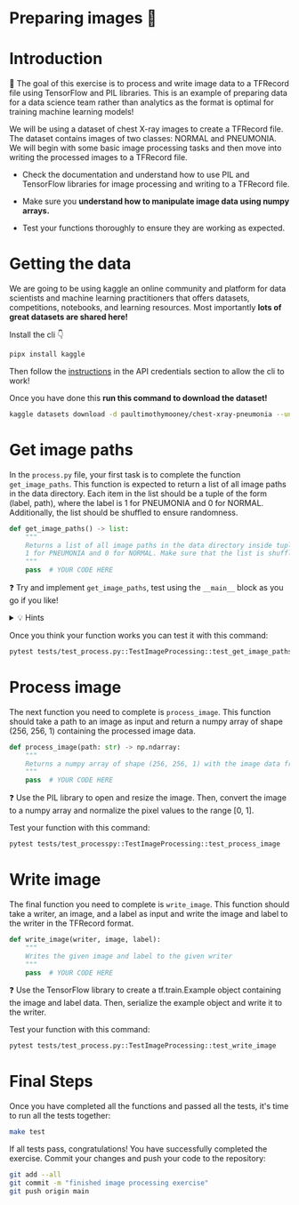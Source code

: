 # Preparing images 🎇

# Introduction

🎯 The goal of this exercise is to process and write image data to a TFRecord file using TensorFlow and PIL libraries. This is an example of preparing data for a data science team rather than analytics as the format is optimal for training machine learning models!

We will be using a dataset of chest X-ray images to create a TFRecord file. The dataset contains images of two classes: NORMAL and PNEUMONIA. We will begin with some basic image processing tasks and then move into writing the processed images to a TFRecord file.

- Check the documentation and understand how to use PIL and TensorFlow libraries for image processing and writing to a TFRecord file.

- Make sure you **understand how to manipulate image data using numpy arrays.**

- Test your functions thoroughly to ensure they are working as expected.


# Getting the data

We are going to be using kaggle an online community and platform for data scientists and machine learning practitioners that offers datasets, competitions, notebooks, and learning resources. Most importantly **lots of great datasets are shared here!**

Install the cli 👇
```bash
pipx install kaggle
```

Then follow the [instructions](https://github.com/Kaggle/kaggle-api) in the API credentials section to allow the cli to work!

Once you have done this **run this command  to download the dataset!**
```bash
kaggle datasets download -d paultimothymooney/chest-xray-pneumonia --unzip -p ./data
```

# Get image paths

In the `process.py` file, your first task is to complete the function `get_image_paths`. This function is expected to return a list of all image paths in the data directory. Each item in the list should be a tuple of the form (label, path), where the label is 1 for PNEUMONIA and 0 for NORMAL. Additionally, the list should be shuffled to ensure randomness.

```python
def get_image_paths() -> list:
    """
    Returns a list of all image paths in the data directory inside tuples of the form (label, path) with
    1 for PNEUMONIA and 0 for NORMAL. Make sure that the list is shuffled
    """
    pass  # YOUR CODE HERE
```

❓ Try and implement `get_image_paths`, test using the `__main__` block as you go if you like!


<details>
<summary markdown='span'>💡 Hints</summary>
Use the pathlib library to navigate the directory structure and glob to find all the relevant image files. Remember to shuffle the final list before returning it.


</details>

Once you think your function works you can test it with this command:

```bash
pytest tests/test_process.py::TestImageProcessing::test_get_image_paths
```

# Process image

The next function you need to complete is `process_image`. This function should take a path to an image as input and return a numpy array of shape (256, 256, 1) containing the processed image data.

```python
def process_image(path: str) -> np.ndarray:
    """
    Returns a numpy array of shape (256, 256, 1) with the image data from the given path
    """
    pass  # YOUR CODE HERE
```

❓ Use the PIL library to open and resize the image. Then, convert the image to a numpy array and normalize the pixel values to the range [0, 1].

Test your function with this command:

```bash
pytest tests/test_processpy::TestImageProcessing::test_process_image
```

# Write image

The final function you need to complete is `write_image`. This function should take a writer, an image, and a label as input and write the image and label to the writer in the TFRecord format.

```python
def write_image(writer, image, label):
    """
    Writes the given image and label to the given writer
    """
    pass  # YOUR CODE HERE
```

❓ Use the TensorFlow library to create a tf.train.Example object containing the image and label data. Then, serialize the example object and write it to the writer.

Test your function with this command:

```bash
pytest tests/test_process.py::TestImageProcessing::test_write_image
```

# Final Steps

Once you have completed all the functions and passed all the tests, it's time to run all the tests together:

```bash
make test
```

If all tests pass, congratulations! You have successfully completed the exercise. Commit your changes and push your code to the repository:

```bash
git add --all
git commit -m "finished image processing exercise"
git push origin main
```
